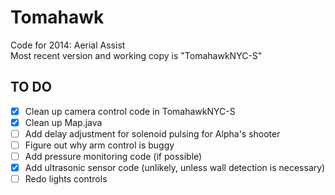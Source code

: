 Tomahawk
========

Code for 2014: Aerial Assist  
Most recent version and working copy is "TomahawkNYC-S"

TO DO
-----
- [x] Clean up camera control code in TomahawkNYC-S   
- [x] Clean up Map.java
- [ ] Add delay adjustment for solenoid pulsing for Alpha's shooter 
- [ ] Figure out why arm control is buggy 
- [ ] Add pressure monitoring code (if possible)  
- [x] Add ultrasonic sensor code (unlikely, unless wall detection is necessary) 
- [ ] Redo lights controls  
